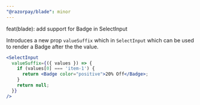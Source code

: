 ```yaml
---
"@razorpay/blade": minor
---
```


feat(blade): add support for Badge in SelectInput

Introduces a new prop `valueSuffix` which in `SelectInput` which can be used to render a Badge after the the value.

```jsx
<SelectInput
  valueSuffix={({ values }) => {
    if (values[0] === 'item-1') {
      return <Badge color="positive">20% Off</Badge>;
    }
    return null;
  }}
/>
```
